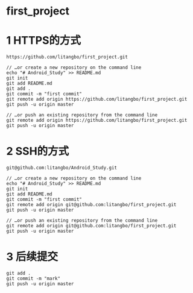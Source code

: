 # first_project

# 1 HTTPS的方式
	https://github.com/litangbo/first_project.git

	// …or create a new repository on the command line
	echo "# Android_Study" >> README.md
	git init
	git add README.md
	git add .
	git commit -m "first commit"
	git remote add origin https://github.com/litangbo/first_project.git
	git push -u origin master

	// …or push an existing repository from the command line
	git remote add origin https://github.com/litangbo/first_project.git
	git push -u origin master

# 2 SSH的方式
	git@github.com:litangbo/Android_Study.git

	// …or create a new repository on the command line
	echo "# Android_Study" >> README.md
	git init
	git add README.md
	git commit -m "first commit"
	git remote add origin git@github.com:litangbo/first_project.git
	git push -u origin master

	// …or push an existing repository from the command line
	git remote add origin git@github.com:litangbo/first_project.git
	git push -u origin master

# 3 后续提交
	git add .
	git commit -m "mark"
	git push -u origin master
